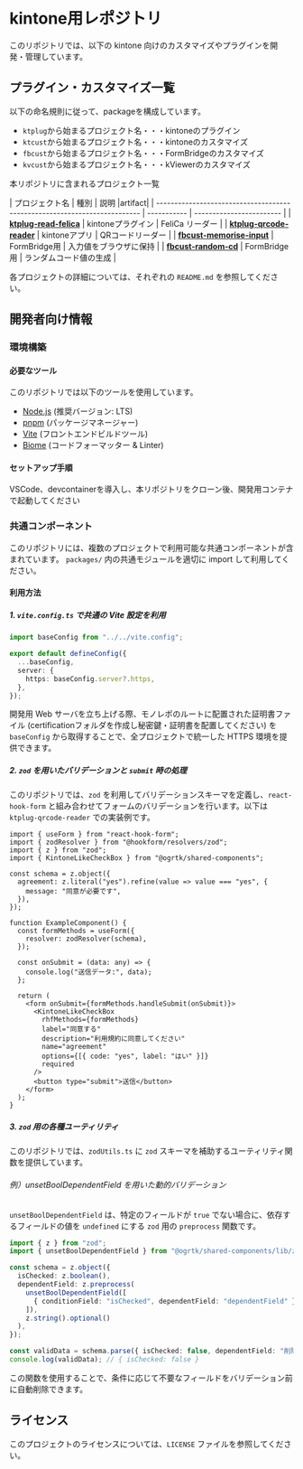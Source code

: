 # kintone用レポジトリ

このリポジトリでは、以下の kintone 向けのカスタマイズやプラグインを開発・管理しています。

## プラグイン・カスタマイズ一覧

以下の命名規則に従って、packageを構成しています。
- `ktplug`から始まるプロジェクト名・・・kintoneのプラグイン
- `ktcust`から始まるプロジェクト名・・・kintoneのカスタマイズ
- `fbcust`から始まるプロジェクト名・・・FormBridgeのカスタマイズ
- `kvcust`から始まるプロジェクト名・・・kViewerのカスタマイズ

本リポジトリに含まれるプロジェクト一覧

| プロジェクト名                                                                   | 種別          | 説明                       |artifact|
| ------------------------------------------------------------------------- | ----------- | ------------------------ |
| [**ktplug-read-felica**](https://github.com/ogrtk/best-kintone-plugins/tree/main/packages/ktplug-read-felica) | kintoneプラグイン  | FeliCa リーダー |
| [**ktplug-qrcode-reader**](https://github.com/ogrtk/best-kintone-plugins/tree/main/packages/ktplug-qrcode-reader)               | kintoneアプリ  | QRコードリーダー          |
| [**fbcust-memorise-input**](https://github.com/ogrtk/best-kintone-plugins/tree/main/packages/fbcust-memorise-input)                       | FormBridge用 | 入力値をブラウザに保持         |
| [**fbcust-random-cd**](https://github.com/ogrtk/best-kintone-plugins/tree/main/packages/fbcust-random-cd)                       | FormBridge用 | ランダムコード値の生成         |

各プロジェクトの詳細については、それぞれの `README.md` を参照してください。

## 開発者向け情報

### 環境構築

#### 必要なツール

このリポジトリでは以下のツールを使用しています。

- [Node.js](https://nodejs.org/) (推奨バージョン: LTS)
- [pnpm](https://pnpm.io/) (パッケージマネージャー)
- [Vite](https://vitejs.dev/) (フロントエンドビルドツール)
- [Biome](https://biomejs.dev/) (コードフォーマッター & Linter)

#### セットアップ手順

VSCode、devcontainerを導入し、本リポジトリをクローン後、開発用コンテナで起動してください


### 共通コンポーネント

このリポジトリには、複数のプロジェクトで利用可能な共通コンポーネントが含まれています。
`packages/` 内の共通モジュールを適切に import して利用してください。

#### 利用方法

##### 1. `vite.config.ts` で共通の Vite 設定を利用

```ts
import baseConfig from "../../vite.config";

export default defineConfig({
  ...baseConfig,
  server: {
    https: baseConfig.server?.https,
  },
});
```

開発用 Web サーバを立ち上げる際、モノレポのルートに配置された証明書ファイル (certificationフォルダを作成し秘密鍵・証明書を配置してください) を `baseConfig` から取得することで、全プロジェクトで統一した HTTPS 環境を提供できます。

##### 2. `zod` を用いたバリデーションと `submit` 時の処理

このリポジトリでは、`zod` を利用してバリデーションスキーマを定義し、`react-hook-form` と組み合わせてフォームのバリデーションを行います。以下は `ktplug-qrcode-reader` での実装例です。

```tsx
import { useForm } from "react-hook-form";
import { zodResolver } from "@hookform/resolvers/zod";
import { z } from "zod";
import { KintoneLikeCheckBox } from "@ogrtk/shared-components";

const schema = z.object({
  agreement: z.literal("yes").refine(value => value === "yes", {
    message: "同意が必要です",
  }),
});

function ExampleComponent() {
  const formMethods = useForm({
    resolver: zodResolver(schema),
  });

  const onSubmit = (data: any) => {
    console.log("送信データ:", data);
  };

  return (
    <form onSubmit={formMethods.handleSubmit(onSubmit)}>
      <KintoneLikeCheckBox
        rhfMethods={formMethods}
        label="同意する"
        description="利用規約に同意してください"
        name="agreement"
        options={[{ code: "yes", label: "はい" }]}
        required
      />
      <button type="submit">送信</button>
    </form>
  );
}
```

##### 3. `zod` 用の各種ユーティリティ

このリポジトリでは、`zodUtils.ts` に `zod` スキーマを補助するユーティリティ関数を提供しています。

###### 例）unsetBoolDependentField を用いた動的バリデーション

`unsetBoolDependentField` は、特定のフィールドが `true` でない場合に、依存するフィールドの値を `undefined` にする `zod` 用の `preprocess` 関数です。

```ts
import { z } from "zod";
import { unsetBoolDependentField } from "@ogrtk/shared-components/lib/zodUtils";

const schema = z.object({
  isChecked: z.boolean(),
  dependentField: z.preprocess(
    unsetBoolDependentField([
      { conditionField: "isChecked", dependentField: "dependentField" },
    ]),
    z.string().optional()
  ),
});

const validData = schema.parse({ isChecked: false, dependentField: "削除される" });
console.log(validData); // { isChecked: false }
```

この関数を使用することで、条件に応じて不要なフィールドをバリデーション前に自動削除できます。

## ライセンス

このプロジェクトのライセンスについては、`LICENSE` ファイルを参照してください。

